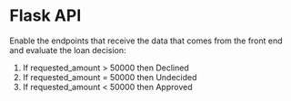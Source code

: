 # Flask API

Enable the endpoints that receive the data that comes from the front end and evaluate the loan decision:

1. If requested_amount > 50000 then Declined
2. If requested_amount = 50000 then Undecided
3. If requested_amount < 50000 then Approved